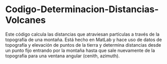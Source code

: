 # Codigo-Determinacion-Distancias-Volcanes
Este código calcula las distancias que atraviesan partículas a través de la topografía de una montaña. Está hecho en MatLab y hace uso de datos de topografía y elevación de puntos de la tierra y determina distancias desde un punto fijo entrando por la montaña hasta que sale nuevamente de la topografia para una ventana angular (cenith, azimuth).
